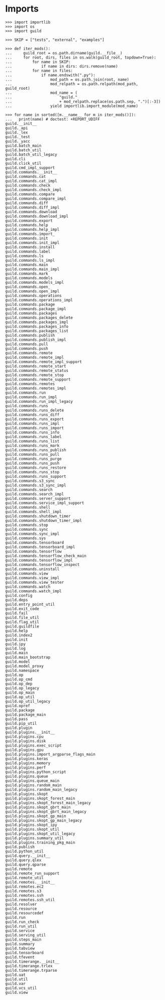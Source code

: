 # Imports

    >>> import importlib
    >>> import os
    >>> import guild

    >>> SKIP = ["tests", "external", "examples"]

    >>> def iter_mods():
    ...     guild_root = os.path.dirname(guild.__file__)
    ...     for root, dirs, files in os.walk(guild_root, topdown=True):
    ...         for name in SKIP:
    ...             if name in dirs: dirs.remove(name)
    ...         for name in files:
    ...             if name.endswith(".py"):
    ...                 mod_path = os.path.join(root, name)
    ...                 mod_relpath = os.path.relpath(mod_path, guild_root)
    ...                 mod_name = (
    ...                     "guild."
    ...                     + mod_relpath.replace(os.path.sep, ".")[:-3])
    ...                 yield importlib.import_module(mod_name)

    >>> for name in sorted([m.__name__ for m in iter_mods()]):
    ...   print(name) # doctest: +REPORT_UDIFF
    guild.__init__
    guild._api
    guild._lex
    guild._test
    guild._yacc
    guild.batch_main
    guild.batch_util
    guild.batch_util_legacy
    guild.cli
    guild.click_util
    guild.cmd_impl_support
    guild.commands.__init__
    guild.commands.cat
    guild.commands.cat_impl
    guild.commands.check
    guild.commands.check_impl
    guild.commands.compare
    guild.commands.compare_impl
    guild.commands.diff
    guild.commands.diff_impl
    guild.commands.download
    guild.commands.download_impl
    guild.commands.export
    guild.commands.help
    guild.commands.help_impl
    guild.commands.import_
    guild.commands.init
    guild.commands.init_impl
    guild.commands.install
    guild.commands.label
    guild.commands.ls
    guild.commands.ls_impl
    guild.commands.main
    guild.commands.main_impl
    guild.commands.mark
    guild.commands.models
    guild.commands.models_impl
    guild.commands.open_
    guild.commands.open_impl
    guild.commands.operations
    guild.commands.operations_impl
    guild.commands.package
    guild.commands.package_impl
    guild.commands.packages
    guild.commands.packages_delete
    guild.commands.packages_impl
    guild.commands.packages_info
    guild.commands.packages_list
    guild.commands.publish
    guild.commands.publish_impl
    guild.commands.pull
    guild.commands.push
    guild.commands.remote
    guild.commands.remote_impl
    guild.commands.remote_impl_support
    guild.commands.remote_start
    guild.commands.remote_status
    guild.commands.remote_stop
    guild.commands.remote_support
    guild.commands.remotes
    guild.commands.remotes_impl
    guild.commands.run
    guild.commands.run_impl
    guild.commands.run_impl_legacy
    guild.commands.runs
    guild.commands.runs_delete
    guild.commands.runs_diff
    guild.commands.runs_export
    guild.commands.runs_impl
    guild.commands.runs_import
    guild.commands.runs_info
    guild.commands.runs_label
    guild.commands.runs_list
    guild.commands.runs_mark
    guild.commands.runs_publish
    guild.commands.runs_pull
    guild.commands.runs_purge
    guild.commands.runs_push
    guild.commands.runs_restore
    guild.commands.runs_stop
    guild.commands.runs_support
    guild.commands.s3_sync
    guild.commands.s3_sync_impl
    guild.commands.search
    guild.commands.search_impl
    guild.commands.server_support
    guild.commands.service_impl_support
    guild.commands.shell
    guild.commands.shell_impl
    guild.commands.shutdown_timer
    guild.commands.shutdown_timer_impl
    guild.commands.stop
    guild.commands.sync
    guild.commands.sync_impl
    guild.commands.sys
    guild.commands.tensorboard
    guild.commands.tensorboard_impl
    guild.commands.tensorflow
    guild.commands.tensorflow_check_main
    guild.commands.tensorflow_impl
    guild.commands.tensorflow_inspect
    guild.commands.uninstall
    guild.commands.view
    guild.commands.view_impl
    guild.commands.view_tester
    guild.commands.watch
    guild.commands.watch_impl
    guild.config
    guild.deps
    guild.entry_point_util
    guild.exit_code
    guild.fail
    guild.file_util
    guild.flag_util
    guild.guildfile
    guild.help
    guild.index2
    guild.init
    guild.ipy
    guild.log
    guild.main
    guild.main_bootstrap
    guild.model
    guild.model_proxy
    guild.namespace
    guild.op
    guild.op_cmd
    guild.op_dep
    guild.op_legacy
    guild.op_main
    guild.op_util
    guild.op_util_legacy
    guild.opref
    guild.package
    guild.package_main
    guild.pass
    guild.pip_util
    guild.plugin
    guild.plugins.__init__
    guild.plugins.cpu
    guild.plugins.disk
    guild.plugins.exec_script
    guild.plugins.gpu
    guild.plugins.import_argparse_flags_main
    guild.plugins.keras
    guild.plugins.memory
    guild.plugins.perf
    guild.plugins.python_script
    guild.plugins.queue
    guild.plugins.queue_main
    guild.plugins.random_main
    guild.plugins.random_main_legacy
    guild.plugins.skopt
    guild.plugins.skopt_forest_main
    guild.plugins.skopt_forest_main_legacy
    guild.plugins.skopt_gbrt_main
    guild.plugins.skopt_gbrt_main_legacy
    guild.plugins.skopt_gp_main
    guild.plugins.skopt_gp_main_legacy
    guild.plugins.skopt_ipy
    guild.plugins.skopt_util
    guild.plugins.skopt_util_legacy
    guild.plugins.summary_util
    guild.plugins.training_pkg_main
    guild.publish
    guild.python_util
    guild.query.__init__
    guild.query.qlex
    guild.query.qparse
    guild.remote
    guild.remote_run_support
    guild.remote_util
    guild.remotes.__init__
    guild.remotes.ec2
    guild.remotes.s3
    guild.remotes.ssh
    guild.remotes.ssh_util
    guild.resolver
    guild.resource
    guild.resourcedef
    guild.run
    guild.run_check
    guild.run_util
    guild.service
    guild.serving_util
    guild.steps_main
    guild.summary
    guild.tabview
    guild.tensorboard
    guild.tfevent
    guild.timerange.__init__
    guild.timerange.trlex
    guild.timerange.trparse
    guild.uat
    guild.util
    guild.var
    guild.vcs_util
    guild.view
